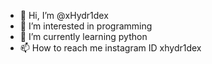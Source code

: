 - 👋 Hi, I’m @xHydr1dex
- 👀 I’m interested in programming
- 🌱 I’m currently learning python
- 📫 How to reach me instagram ID xhydr1dex

<!---
xHydr1dex/xHydr1dex is a ✨ special ✨ repository because its `README.md` (this file) appears on your GitHub profile.
You can click the Preview link to take a look at your changes.
--->
